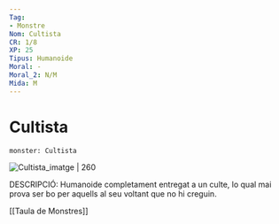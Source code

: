 ```yaml
---
Tag:
- Monstre
Nom: Cultista
CR: 1/8
XP: 25
Tipus: Humanoide
Moral: -
Moral_2: N/M
Mida: M
---
```

# Cultista

```statblock
monster: Cultista
```

![Cultista_imatge | 260](https://www.dndbeyond.com/avatars/thumbnails/0/259/1000/1000/636252768307230924.jpeg)

DESCRIPCIÓ: 
Humanoide completament entregat a un culte, lo qual mai prova ser bo per aquells al seu voltant que no hi creguin.

[[Taula de Monstres]]

